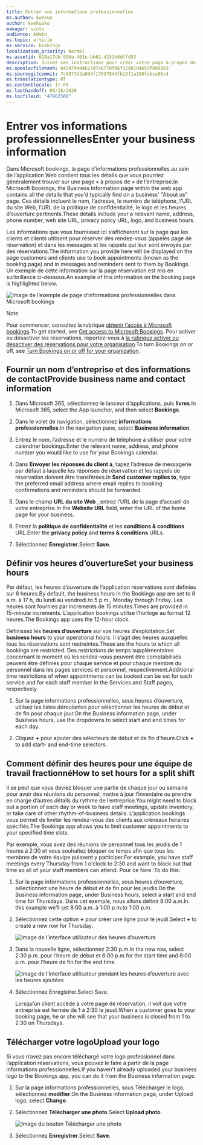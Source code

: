 ```yaml
---
title: Entrer vos informations professionnelles
ms.author: kwekua
author: kwekuako
manager: scotv
audience: Admin
ms.topic: article
ms.service: bookings
localization_priority: Normal
ms.assetid: 828a17db-956a-401e-bb62-d153b6dffd53
description: Suivez ces instructions pour créer votre page à propos de nous, y compris le nom de l’entreprise, l’adresse, le numéro de téléphone, l’URL du site Web, le logo et les heures d’ouverture dans Microsoft bookings.
ms.openlocfilehash: 0424794d4627d7c6770f86f32d81d4653f889163
ms.sourcegitcommit: 7c0873d2a804f17697844fb13f1a100fabce86c4
ms.translationtype: MT
ms.contentlocale: fr-FR
ms.lasthandoff: 09/18/2020
ms.locfileid: "47962500"
---
```

# <a name="enter-your-business-information"></a><span data-ttu-id="8bc8d-103">Entrer vos informations professionnelles</span><span class="sxs-lookup"><span data-stu-id="8bc8d-103">Enter your business information</span></span>

<span data-ttu-id="8bc8d-104">Dans Microsoft bookings, la page d’informations professionnelles au sein de l’application Web contient tous les détails que vous pourriez généralement trouver sur une page « à propos de » de l’entreprise.</span><span class="sxs-lookup"><span data-stu-id="8bc8d-104">In Microsoft Bookings, the Business Information page within the web app contains all the details that you'd typically find on a business' "About us" page.</span></span> <span data-ttu-id="8bc8d-105">Ces détails incluent le nom, l’adresse, le numéro de téléphone, l’URL du site Web, l’URL de la politique de confidentialité, le logo et les heures d’ouverture pertinents.</span><span class="sxs-lookup"><span data-stu-id="8bc8d-105">These details include your a relevant name, address, phone number, web site URL, privacy policy URL, logo, and business hours.</span></span>

<span data-ttu-id="8bc8d-106">Les informations que vous fournissez ici s’afficheront sur la page que les clients et clients utilisent pour réserver des rendez-vous (appelés page de réservation) et dans les messages et les rappels qui leur sont envoyés par des réservations.</span><span class="sxs-lookup"><span data-stu-id="8bc8d-106">The information you provide here will be displayed on the page customers and clients use to book appointments (known as the booking page) and in messages and reminders sent to them by Bookings.</span></span> <span data-ttu-id="8bc8d-107">Un exemple de cette information sur la page réservation est mis en surbrillance ci-dessous.</span><span class="sxs-lookup"><span data-stu-id="8bc8d-107">An example of this information on the booking page is highlighted below.</span></span>

   ![Image de l’exemple de page d’informations professionnelles dans Microsoft bookings](../media/bookings-business-info.png)

> [!NOTE]
> <span data-ttu-id="8bc8d-109">Pour commencer, consultez la rubrique [obtenir l’accès à Microsoft bookings](get-access.md).</span><span class="sxs-lookup"><span data-stu-id="8bc8d-109">To get started, see [Get access to Microsoft Bookings](get-access.md).</span></span> <span data-ttu-id="8bc8d-110">Pour activer ou désactiver les réservations, reportez-vous à [la rubrique activer ou désactiver des réservations pour votre organisation](turn-bookings-on-or-off.md).</span><span class="sxs-lookup"><span data-stu-id="8bc8d-110">To turn Bookings on or off, see [Turn Bookings on or off for your organization](turn-bookings-on-or-off.md).</span></span>

## <a name="provide-business-name-and-contact-information"></a><span data-ttu-id="8bc8d-111">Fournir un nom d’entreprise et des informations de contact</span><span class="sxs-lookup"><span data-stu-id="8bc8d-111">Provide business name and contact information</span></span>

1. <span data-ttu-id="8bc8d-112">Dans Microsoft 365, sélectionnez le lanceur d’applications, puis **livres**.</span><span class="sxs-lookup"><span data-stu-id="8bc8d-112">In Microsoft 365, select the App launcher, and then select **Bookings**.</span></span>

1. <span data-ttu-id="8bc8d-113">Dans le volet de navigation, sélectionnez **informations professionnelles**.</span><span class="sxs-lookup"><span data-stu-id="8bc8d-113">In the navigation pane, select **Business information**.</span></span>

1. <span data-ttu-id="8bc8d-114">Entrez le nom, l’adresse et le numéro de téléphone à utiliser pour votre calendrier bookings.</span><span class="sxs-lookup"><span data-stu-id="8bc8d-114">Enter the relevant name, address, and phone number you would like to use for your Bookings calendar.</span></span>

1. <span data-ttu-id="8bc8d-115">Dans **Envoyer les réponses du client à**, tapez l’adresse de messagerie par défaut à laquelle les réponses de réservation et les rappels de réservation doivent être transférées.</span><span class="sxs-lookup"><span data-stu-id="8bc8d-115">In **Send customer replies to**, type the preferred email address where email replies to booking confirmations and reminders should be forwarded.</span></span>

1. <span data-ttu-id="8bc8d-116">Dans le champ **URL du site Web** , entrez l’URL de la page d’accueil de votre entreprise.</span><span class="sxs-lookup"><span data-stu-id="8bc8d-116">In the **Website URL** field, enter the URL of the home page for your business.</span></span>

1. <span data-ttu-id="8bc8d-117">Entrez la **politique de confidentialité** et les **conditions & conditions** URL.</span><span class="sxs-lookup"><span data-stu-id="8bc8d-117">Enter the **privacy policy** and **terms & conditions** URLs.</span></span>

1. <span data-ttu-id="8bc8d-118">Sélectionnez **Enregistrer**.</span><span class="sxs-lookup"><span data-stu-id="8bc8d-118">Select **Save**.</span></span>

## <a name="set-your-business-hours"></a><span data-ttu-id="8bc8d-119">Définir vos heures d’ouverture</span><span class="sxs-lookup"><span data-stu-id="8bc8d-119">Set your business hours</span></span>

<span data-ttu-id="8bc8d-120">Par défaut, les heures d’ouverture de l’application réservations sont définies sur 8 heures.</span><span class="sxs-lookup"><span data-stu-id="8bc8d-120">By default, the business hours in the Bookings app are set to 8 a.m.</span></span> <span data-ttu-id="8bc8d-121">à 17 h, du lundi au vendredi.</span><span class="sxs-lookup"><span data-stu-id="8bc8d-121">to 5 p.m., Monday through Friday.</span></span> <span data-ttu-id="8bc8d-122">Les heures sont fournies par incréments de 15 minutes.</span><span class="sxs-lookup"><span data-stu-id="8bc8d-122">Times are provided in 15-minute increments.</span></span> <span data-ttu-id="8bc8d-123">L’application bookings utilise l’horloge au format 12 heures.</span><span class="sxs-lookup"><span data-stu-id="8bc8d-123">The Bookings app uses the 12-hour clock.</span></span>

<span data-ttu-id="8bc8d-124">Définissez les **heures d’ouverture** sur vos heures d’exploitation.</span><span class="sxs-lookup"><span data-stu-id="8bc8d-124">Set **business hours** to your operational hours.</span></span> <span data-ttu-id="8bc8d-125">Il s’agit des heures auxquelles tous les réservations sont restreintes.</span><span class="sxs-lookup"><span data-stu-id="8bc8d-125">These are the hours to which all bookings are restricted.</span></span> <span data-ttu-id="8bc8d-126">Des restrictions de temps supplémentaires concernant le moment où les rendez-vous peuvent être comptabilisés peuvent être définies pour chaque service et pour chaque membre du personnel dans les pages services et personnel, respectivement.</span><span class="sxs-lookup"><span data-stu-id="8bc8d-126">Additional time restrictions of when appointments can be booked can be set for each service and for each staff member in the Services and Staff pages, respectively.</span></span>

1. <span data-ttu-id="8bc8d-127">Sur la page informations professionnelles, sous heures d’ouverture, utilisez les listes déroulantes pour sélectionner les heures de début et de fin pour chaque jour.</span><span class="sxs-lookup"><span data-stu-id="8bc8d-127">On the Business information page, under Business hours, use the dropdowns to select start and end times for each day.</span></span>

1. <span data-ttu-id="8bc8d-128">Cliquez **+** pour ajouter des sélecteurs de début et de fin d’heure.</span><span class="sxs-lookup"><span data-stu-id="8bc8d-128">Click **+** to add start- and end-time selectors.</span></span>

## <a name="how-to-set-hours-for-a-split-shift"></a><span data-ttu-id="8bc8d-129">Comment définir des heures pour une équipe de travail fractionné</span><span class="sxs-lookup"><span data-stu-id="8bc8d-129">How to set hours for a split shift</span></span>

<span data-ttu-id="8bc8d-130">Il se peut que vous deviez bloquer une partie de chaque jour ou semaine pour avoir des réunions du personnel, mettre à jour l’inventaire ou prendre en charge d’autres détails du rythme de l’entreprise.</span><span class="sxs-lookup"><span data-stu-id="8bc8d-130">You might need to block out a portion of each day or week to have staff meetings, update inventory, or take care of other rhythm-of-business details.</span></span> <span data-ttu-id="8bc8d-131">L’application bookings vous permet de limiter les rendez-vous des clients aux créneaux horaires spécifiés.</span><span class="sxs-lookup"><span data-stu-id="8bc8d-131">The Bookings app allows you to limit customer appointments to your specified time slots.</span></span>

<span data-ttu-id="8bc8d-132">Par exemple, vous avez des réunions de personnel tous les jeudis de 1 heures à 2:30 et vous souhaitez bloquer ce temps afin que tous les membres de votre équipe puissent y participer.</span><span class="sxs-lookup"><span data-stu-id="8bc8d-132">For example, you have staff meetings every Thursday from 1 o'clock to 2:30 and want to block out that time so all of your staff members can attend.</span></span> <span data-ttu-id="8bc8d-133">Pour ce faire :</span><span class="sxs-lookup"><span data-stu-id="8bc8d-133">To do this:</span></span>

1. <span data-ttu-id="8bc8d-134">Sur la page informations professionnelles, sous heures d’ouverture, sélectionnez une heure de début et de fin pour les jeudis.</span><span class="sxs-lookup"><span data-stu-id="8bc8d-134">On the Business information page, under Business hours, select a start and end time for Thursdays.</span></span> <span data-ttu-id="8bc8d-135">Dans cet exemple, nous allons définir 8:00 a.m.</span><span class="sxs-lookup"><span data-stu-id="8bc8d-135">In this example we'll set 8:00 a.m.</span></span> <span data-ttu-id="8bc8d-136">à 1:00 p.m.</span><span class="sxs-lookup"><span data-stu-id="8bc8d-136">to 1:00 p.m.</span></span>

1. <span data-ttu-id="8bc8d-137">Sélectionnez cette option **+** pour créer une ligne pour le jeudi.</span><span class="sxs-lookup"><span data-stu-id="8bc8d-137">Select **+** to create a new row for Thursday.</span></span>

   ![Image de l’interface utilisateur des heures d’ouverture](../media/bookings-split-shift.png)

1. <span data-ttu-id="8bc8d-139">Dans la nouvelle ligne, sélectionnez 2:30 p.m.</span><span class="sxs-lookup"><span data-stu-id="8bc8d-139">In the new row, select 2:30 p.m.</span></span> <span data-ttu-id="8bc8d-140">pour l’heure de début et 6:00 p.m.</span><span class="sxs-lookup"><span data-stu-id="8bc8d-140">for the start time and 6:00 p.m.</span></span> <span data-ttu-id="8bc8d-141">pour l’heure de fin.</span><span class="sxs-lookup"><span data-stu-id="8bc8d-141">for the end time.</span></span>

   ![Image de l’interface utilisateur pendant les heures d’ouverture avec les heures ajoutées](../media/bookings-split-shift-hours.png)

1. <span data-ttu-id="8bc8d-143">Sélectionnez Enregistrer.</span><span class="sxs-lookup"><span data-stu-id="8bc8d-143">Select Save.</span></span>

    <span data-ttu-id="8bc8d-144">Lorsqu’un client accède à votre page de réservation, il voit que votre entreprise est fermée de 1 à 2:30 le jeudi.</span><span class="sxs-lookup"><span data-stu-id="8bc8d-144">When a customer goes to your booking page, he or she will see that your business is closed from 1 to 2:30 on Thursdays.</span></span>

## <a name="upload-your-logo"></a><span data-ttu-id="8bc8d-145">Télécharger votre logo</span><span class="sxs-lookup"><span data-stu-id="8bc8d-145">Upload your logo</span></span>

<span data-ttu-id="8bc8d-146">Si vous n’avez pas encore téléchargé votre logo professionnel dans l’application réservations, vous pouvez le faire à partir de la page informations professionnelles.</span><span class="sxs-lookup"><span data-stu-id="8bc8d-146">If you haven't already uploaded your business logo to the Bookings app, you can do it from the Business information page.</span></span>

1. <span data-ttu-id="8bc8d-147">Sur la page informations professionnelles, sous Télécharger le logo, sélectionnez **modifier**.</span><span class="sxs-lookup"><span data-stu-id="8bc8d-147">On the Business information page, under Upload logo, select **Change**.</span></span>

1. <span data-ttu-id="8bc8d-148">Sélectionnez **Télécharger une photo**.</span><span class="sxs-lookup"><span data-stu-id="8bc8d-148">Select **Upload photo**.</span></span>

   ![Image du bouton Télécharger une photo](../media/bookings-upload-photo.png)

1. <span data-ttu-id="8bc8d-150">Sélectionnez **Enregistrer**.</span><span class="sxs-lookup"><span data-stu-id="8bc8d-150">Select **Save**.</span></span>
